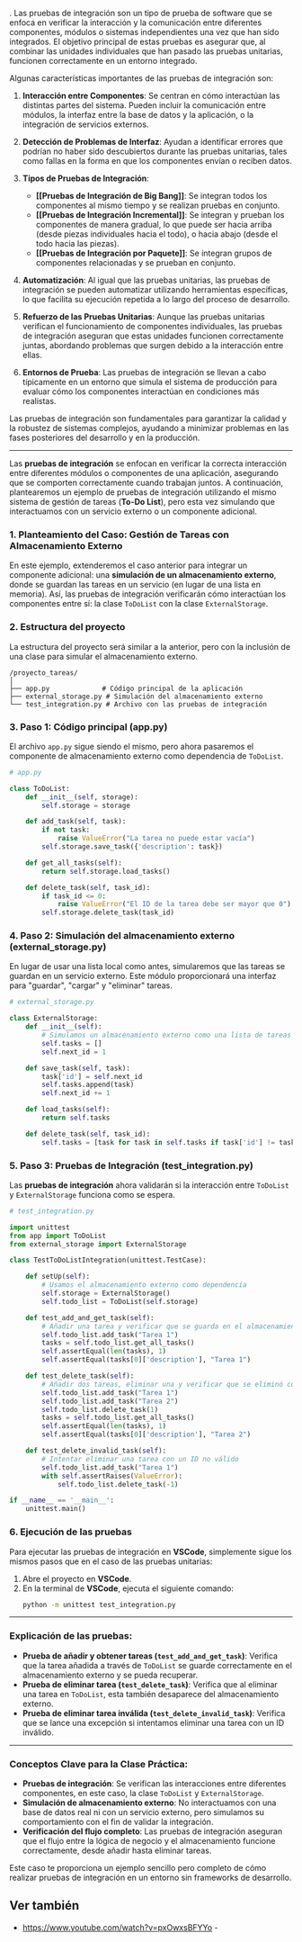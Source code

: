 .
Las pruebas de integración son un tipo de prueba de software que se enfoca en verificar la interacción y la comunicación entre diferentes componentes, módulos o sistemas independientes una vez que han sido integrados. El objetivo principal de estas pruebas es asegurar que, al combinar las unidades individuales que han pasado las pruebas unitarias, funcionen correctamente en un entorno integrado.

Algunas características importantes de las pruebas de integración son:

1. **Interacción entre Componentes**: Se centran en cómo interactúan las distintas partes del sistema. Pueden incluir la comunicación entre módulos, la interfaz entre la base de datos y la aplicación, o la integración de servicios externos.

2. **Detección de Problemas de Interfaz**: Ayudan a identificar errores que podrían no haber sido descubiertos durante las pruebas unitarias, tales como fallas en la forma en que los componentes envían o reciben datos.

3. **Tipos de Pruebas de Integración**:
   - **[[Pruebas de Integración de Big Bang]]**: Se integran todos los componentes al mismo tiempo y se realizan pruebas en conjunto.
   - **[[Pruebas de Integración Incremental]]**: Se integran y prueban los componentes de manera gradual, lo que puede ser hacia arriba (desde piezas individuales hacia el todo), o hacia abajo (desde el todo hacia las piezas).
   - **[[Pruebas de Integración por Paquete]]**: Se integran grupos de componentes relacionadas y se prueban en conjunto.

4. **Automatización**: Al igual que las pruebas unitarias, las pruebas de integración se pueden automatizar utilizando herramientas específicas, lo que facilita su ejecución repetida a lo largo del proceso de desarrollo.

5. **Refuerzo de las Pruebas Unitarias**: Aunque las pruebas unitarias verifican el funcionamiento de componentes individuales, las pruebas de integración aseguran que estas unidades funcionen correctamente juntas, abordando problemas que surgen debido a la interacción entre ellas.

6. **Entornos de Prueba**: Las pruebas de integración se llevan a cabo típicamente en un entorno que simula el sistema de producción para evaluar cómo los componentes interactúan en condiciones más realistas.

Las pruebas de integración son fundamentales para garantizar la calidad y la robustez de sistemas complejos, ayudando a minimizar problemas en las fases posteriores del desarrollo y en la producción.

---

Las **pruebas de integración** se enfocan en verificar la correcta interacción entre diferentes módulos o componentes de una aplicación, asegurando que se comporten correctamente cuando trabajan juntos. A continuación, plantearemos un ejemplo de pruebas de integración utilizando el mismo sistema de gestión de tareas (**To-Do List**), pero esta vez simulando que interactuamos con un servicio externo o un componente adicional.

### 1. **Planteamiento del Caso: Gestión de Tareas con Almacenamiento Externo**

En este ejemplo, extenderemos el caso anterior para integrar un componente adicional: una **simulación de un almacenamiento externo**, donde se guardan las tareas en un servicio (en lugar de una lista en memoria). Así, las pruebas de integración verificarán cómo interactúan los componentes entre sí: la clase `ToDoList` con la clase `ExternalStorage`.

### 2. **Estructura del proyecto**
La estructura del proyecto será similar a la anterior, pero con la inclusión de una clase para simular el almacenamiento externo.

```
/proyecto_tareas/
│
├── app.py             # Código principal de la aplicación
├── external_storage.py # Simulación del almacenamiento externo
└── test_integration.py # Archivo con las pruebas de integración
```

### 3. **Paso 1: Código principal (app.py)**

El archivo `app.py` sigue siendo el mismo, pero ahora pasaremos el componente de almacenamiento externo como dependencia de `ToDoList`.

```python
# app.py

class ToDoList:
    def __init__(self, storage):
        self.storage = storage

    def add_task(self, task):
        if not task:
            raise ValueError("La tarea no puede estar vacía")
        self.storage.save_task({'description': task})

    def get_all_tasks(self):
        return self.storage.load_tasks()

    def delete_task(self, task_id):
        if task_id <= 0:
            raise ValueError("El ID de la tarea debe ser mayor que 0")
        self.storage.delete_task(task_id)
```

### 4. **Paso 2: Simulación del almacenamiento externo (external_storage.py)**

En lugar de usar una lista local como antes, simularemos que las tareas se guardan en un servicio externo. Este módulo proporcionará una interfaz para "guardar", "cargar" y "eliminar" tareas.

```python
# external_storage.py

class ExternalStorage:
    def __init__(self):
        # Simulamos un almacenamiento externo como una lista de tareas
        self.tasks = []
        self.next_id = 1

    def save_task(self, task):
        task['id'] = self.next_id
        self.tasks.append(task)
        self.next_id += 1

    def load_tasks(self):
        return self.tasks

    def delete_task(self, task_id):
        self.tasks = [task for task in self.tasks if task['id'] != task_id]
```

### 5. **Paso 3: Pruebas de Integración (test_integration.py)**

Las **pruebas de integración** ahora validarán si la interacción entre `ToDoList` y `ExternalStorage` funciona como se espera.

```python
# test_integration.py

import unittest
from app import ToDoList
from external_storage import ExternalStorage

class TestToDoListIntegration(unittest.TestCase):

    def setUp(self):
        # Usamos el almacenamiento externo como dependencia
        self.storage = ExternalStorage()
        self.todo_list = ToDoList(self.storage)

    def test_add_and_get_task(self):
        # Añadir una tarea y verificar que se guarda en el almacenamiento externo
        self.todo_list.add_task("Tarea 1")
        tasks = self.todo_list.get_all_tasks()
        self.assertEqual(len(tasks), 1)
        self.assertEqual(tasks[0]['description'], "Tarea 1")

    def test_delete_task(self):
        # Añadir dos tareas, eliminar una y verificar que se eliminó correctamente
        self.todo_list.add_task("Tarea 1")
        self.todo_list.add_task("Tarea 2")
        self.todo_list.delete_task(1)
        tasks = self.todo_list.get_all_tasks()
        self.assertEqual(len(tasks), 1)
        self.assertEqual(tasks[0]['description'], "Tarea 2")

    def test_delete_invalid_task(self):
        # Intentar eliminar una tarea con un ID no válido
        self.todo_list.add_task("Tarea 1")
        with self.assertRaises(ValueError):
            self.todo_list.delete_task(-1)

if __name__ == '__main__':
    unittest.main()
```

### 6. **Ejecución de las pruebas**

Para ejecutar las pruebas de integración en **VSCode**, simplemente sigue los mismos pasos que en el caso de las pruebas unitarias:

1. Abre el proyecto en **VSCode**.
2. En la terminal de **VSCode**, ejecuta el siguiente comando:
   ```bash
   python -m unittest test_integration.py
   ```

---

### **Explicación de las pruebas:**
- **Prueba de añadir y obtener tareas (`test_add_and_get_task`)**: Verifica que la tarea añadida a través de `ToDoList` se guarde correctamente en el almacenamiento externo y se pueda recuperar.
- **Prueba de eliminar tarea (`test_delete_task`)**: Verifica que al eliminar una tarea en `ToDoList`, esta también desaparece del almacenamiento externo.
- **Prueba de eliminar tarea inválida (`test_delete_invalid_task`)**: Verifica que se lance una excepción si intentamos eliminar una tarea con un ID inválido.

---

### **Conceptos Clave para la Clase Práctica:**
- **Pruebas de integración**: Se verifican las interacciones entre diferentes componentes, en este caso, la clase `ToDoList` y `ExternalStorage`.
- **Simulación de almacenamiento externo**: No interactuamos con una base de datos real ni con un servicio externo, pero simulamos su comportamiento con el fin de validar la integración.
- **Verificación del flujo completo**: Las pruebas de integración aseguran que el flujo entre la lógica de negocio y el almacenamiento funcione correctamente, desde añadir hasta eliminar tareas.

Este caso te proporciona un ejemplo sencillo pero completo de cómo realizar pruebas de integración en un entorno sin frameworks de desarrollo.





## Ver también 
- https://www.youtube.com/watch?v=pxOwxsBFYYo - 